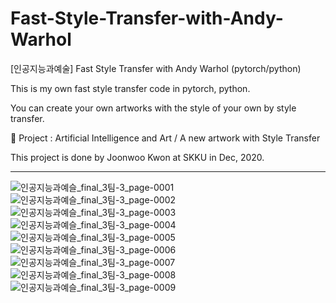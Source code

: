 # Fast-Style-Transfer-with-Andy-Warhol

[인공지능과예술] Fast Style Transfer with Andy Warhol (pytorch/python)

This is my own fast style transfer code in pytorch, python.

You can create your own artworks with the style of your own by style transfer.

💫 Project : Artificial Intelligence and Art / A new artwork with Style Transfer

This project is done by Joonwoo Kwon at SKKU in Dec, 2020.

---

![인공지능과예슬_final_3팀-3_page-0001](https://user-images.githubusercontent.com/70814964/104978239-c556ad00-5a44-11eb-9834-56849cd453c6.jpg)
![인공지능과예슬_final_3팀-3_page-0002](https://user-images.githubusercontent.com/70814964/104978248-c982ca80-5a44-11eb-810a-8237f6671961.jpg)
![인공지능과예슬_final_3팀-3_page-0003](https://user-images.githubusercontent.com/70814964/104978249-ca1b6100-5a44-11eb-8ff9-63b1ba7d5ce9.jpg)
![인공지능과예슬_final_3팀-3_page-0004](https://user-images.githubusercontent.com/70814964/104978250-cab3f780-5a44-11eb-9b0f-087d4649e233.jpg)
![인공지능과예슬_final_3팀-3_page-0005](https://user-images.githubusercontent.com/70814964/104978251-cab3f780-5a44-11eb-9019-43d3c0c48c5c.jpg)
![인공지능과예슬_final_3팀-3_page-0006](https://user-images.githubusercontent.com/70814964/104978252-cb4c8e00-5a44-11eb-8dba-03313f18396b.jpg)
![인공지능과예슬_final_3팀-3_page-0007](https://user-images.githubusercontent.com/70814964/104978253-cbe52480-5a44-11eb-8965-284a116d06d8.jpg)
![인공지능과예슬_final_3팀-3_page-0008](https://user-images.githubusercontent.com/70814964/104978256-cc7dbb00-5a44-11eb-8df1-bf75c4f4353a.jpg)
![인공지능과예슬_final_3팀-3_page-0009](https://user-images.githubusercontent.com/70814964/104978258-cd165180-5a44-11eb-9027-14b5bdc5c624.jpg)
